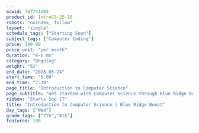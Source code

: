 ```yaml
---
ecwid: 767741104
product_id: IntroCS-25-26
robots: "noindex, follow"
layout: "single"
schedule_tags: ["Starting Soon"]
subject_tags: ["Computer Coding"]
price: 199.99
price_unit: "per month"
duration: "4-6 mo"
category: "Ongoing"
weight: "52"
end_date: "2026-05-24"
start_time: "6:00"
end_time: "7:30"
page_title: "Introduction to Computer Science"
page_subtitle: "Get started with Computer Science through Blue Ridge Boost and CodeHS!"
ribbon: "Starts Sep 17"
title: "Introduction to Computer Science | Blue Ridge Boost"
day_tags: ["Wed"]
grade_tags: ["7th","8th"]
featured: 186
---
```

